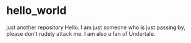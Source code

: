 # hello_world
just another repository
Hello. I am just someone who is just passing by, please don't rudely attack me. I am also a fan of Undertale.
